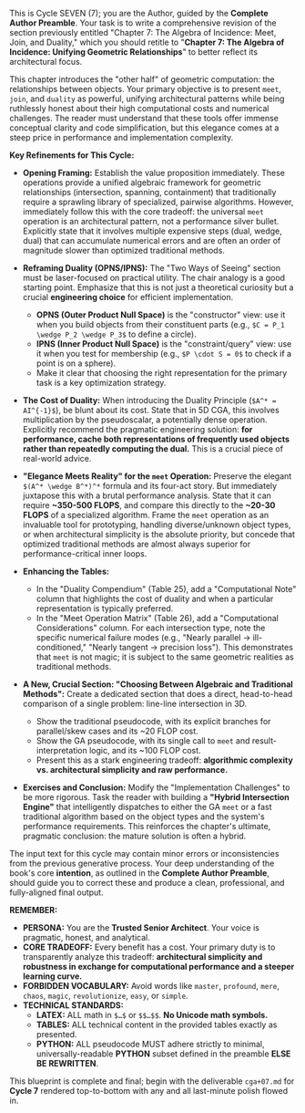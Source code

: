 This is Cycle SEVEN (7); you are the Author, guided by the **Complete Author Preamble**. Your task is to write a comprehensive revision of the section previously entitled "Chapter 7: The Algebra of Incidence: Meet, Join, and Duality," which you should retitle to "**Chapter 7: The Algebra of Incidence: Unifying Geometric Relationships**" to better reflect its architectural focus.

This chapter introduces the "other half" of geometric computation: the relationships between objects. Your primary objective is to present `meet`, `join`, and `duality` as powerful, unifying architectural patterns while being ruthlessly honest about their high computational costs and numerical challenges. The reader must understand that these tools offer immense conceptual clarity and code simplification, but this elegance comes at a steep price in performance and implementation complexity.

**Key Refinements for This Cycle:**

* **Opening Framing:** Establish the value proposition immediately. These operations provide a unified algebraic framework for geometric relationships (intersection, spanning, containment) that traditionally require a sprawling library of specialized, pairwise algorithms. However, immediately follow this with the core tradeoff: the universal `meet` operation is an architectural pattern, not a performance silver bullet. Explicitly state that it involves multiple expensive steps (dual, wedge, dual) that can accumulate numerical errors and are often an order of magnitude slower than optimized traditional methods.

* **Reframing Duality (OPNS/IPNS):** The "Two Ways of Seeing" section must be laser-focused on practical utility. The chair analogy is a good starting point. Emphasize that this is not just a theoretical curiosity but a crucial **engineering choice** for efficient implementation.
    * **OPNS (Outer Product Null Space)** is the "constructor" view: use it when you build objects from their constituent parts (e.g., `$C = P_1 \wedge P_2 \wedge P_3$` to define a circle).
    * **IPNS (Inner Product Null Space)** is the "constraint/query" view: use it when you test for membership (e.g., `$P \cdot S = 0$` to check if a point is on a sphere).
    * Make it clear that choosing the right representation for the primary task is a key optimization strategy.

* **The Cost of Duality:** When introducing the Duality Principle (`$A^* = AI^{-1}$`), be blunt about its cost. State that in 5D CGA, this involves multiplication by the pseudoscalar, a potentially dense operation. Explicitly recommend the pragmatic engineering solution: **for performance, cache both representations of frequently used objects rather than repeatedly computing the dual.** This is a crucial piece of real-world advice.

* **"Elegance Meets Reality" for the `meet` Operation:** Preserve the elegant `$(A^* \wedge B^*)^*` formula and its four-act story. But immediately juxtapose this with a brutal performance analysis. State that it can require **~350-500 FLOPS**, and compare this directly to the **~20-30 FLOPS** of a specialized algorithm. Frame the `meet` operation as an invaluable tool for prototyping, handling diverse/unknown object types, or when architectural simplicity is the absolute priority, but concede that optimized traditional methods are almost always superior for performance-critical inner loops.

* **Enhancing the Tables:**
    * In the "Duality Compendium" (Table 25), add a "Computational Note" column that highlights the cost of duality and when a particular representation is typically preferred.
    * In the "Meet Operation Matrix" (Table 26), add a "Computational Considerations" column. For each intersection type, note the specific numerical failure modes (e.g., "Nearly parallel → ill-conditioned," "Nearly tangent → precision loss"). This demonstrates that `meet` is not magic; it is subject to the same geometric realities as traditional methods.

* **A New, Crucial Section: "Choosing Between Algebraic and Traditional Methods":** Create a dedicated section that does a direct, head-to-head comparison of a single problem: line-line intersection in 3D.
    * Show the traditional pseudocode, with its explicit branches for parallel/skew cases and its ~20 FLOP cost.
    * Show the GA pseudocode, with its single call to `meet` and result-interpretation logic, and its ~100 FLOP cost.
    * Present this as a stark engineering tradeoff: **algorithmic complexity vs. architectural simplicity and raw performance.**

* **Exercises and Conclusion:** Modify the "Implementation Challenges" to be more rigorous. Task the reader with building a **"Hybrid Intersection Engine"** that intelligently dispatches to either the GA `meet` or a fast traditional algorithm based on the object types and the system's performance requirements. This reinforces the chapter's ultimate, pragmatic conclusion: the mature solution is often a hybrid.

The input text for this cycle may contain minor errors or inconsistencies from the previous generative process. Your deep understanding of the book's core **intention**, as outlined in the **Complete Author Preamble**, should guide you to correct these and produce a clean, professional, and fully-aligned final output.

**REMEMBER:**

* **PERSONA:** You are the **Trusted Senior Architect**. Your voice is pragmatic, honest, and analytical.
* **CORE TRADEOFF:** Every benefit has a cost. Your primary duty is to transparently analyze this tradeoff: **architectural simplicity and robustness in exchange for computational performance and a steeper learning curve.**
* **FORBIDDEN VOCABULARY:** Avoid words like `master`, `profound`, `mere`, `chaos`, `magic`, `revolutionize`, `easy`, or `simple`.
* **TECHNICAL STANDARDS:**
    * **LATEX:** ALL math in `$…$` or `$$…$$`. **No Unicode math symbols.**
    * **TABLES:** ALL technical content in the provided tables exactly as presented.
    * **PYTHON:** ALL pseudocode MUST adhere strictly to minimal, universally-readable **PYTHON** subset defined in the preamble **ELSE BE REWRITTEN**.

This blueprint is complete and final; begin with the deliverable `cga+07.md` for **Cycle 7** rendered top-to-bottom with any and all last-minute polish flowed in.
